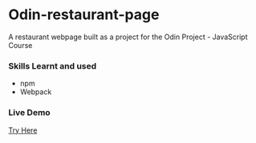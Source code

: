 # Odin-restaurant-page

A restaurant webpage built as a project for the Odin Project - JavaScript Course

### Skills Learnt and used
- npm
- Webpack

### Live Demo
[Try Here](https://tymc47.github.io/odin-restaurant-page/) 
